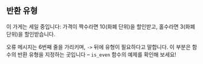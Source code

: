## 반환 유형

이 가게는 세일 중입니다: 가격이 짝수라면 10(화폐 단위)을 할인받고, 홀수라면 3(화폐 단위)을 할인받습니다.

<div class="hint">
  오류 메시지는 6번째 줄을 가리키며, <code>-></code> 뒤에 유형이 필요하다고 말합니다.  
  이 부분은 함수의 반환 유형을 지정하는 곳입니다 – <code>is_even</code> 함수의 예제를 확인해 보세요!
</div>
